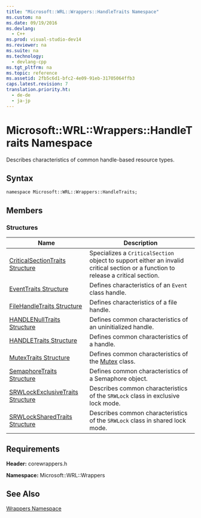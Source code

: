 ```yaml
---
title: "Microsoft::WRL::Wrappers::HandleTraits Namespace"
ms.custom: na
ms.date: 09/19/2016
ms.devlang: 
  - C++
ms.prod: visual-studio-dev14
ms.reviewer: na
ms.suite: na
ms.technology: 
  - devlang-cpp
ms.tgt_pltfrm: na
ms.topic: reference
ms.assetid: 2fb5c6d1-bfc2-4e09-91eb-31705064ffb3
caps.latest.revision: 7
translation.priority.ht: 
  - de-de
  - ja-jp
---
```

# Microsoft::WRL::Wrappers::HandleTraits Namespace
Describes characteristics of common handle-based resource types.  
  
## Syntax  
  
```  
namespace Microsoft::WRL::Wrappers::HandleTraits;  
```  
  
## Members  
  
### Structures  
  
|Name|Description|  
|----------|-----------------|  
|[CriticalSectionTraits Structure](../vs140/CriticalSectionTraits-Structure.md)|Specializes a `CriticalSection` object to support either an invalid critical section or a function to release a critical section.|  
|[EventTraits Structure](../vs140/EventTraits-Structure.md)|Defines characteristics of an `Event` class handle.|  
|[FileHandleTraits Structure](../vs140/FileHandleTraits-Structure.md)|Defines characteristics of a file handle.|  
|[HANDLENullTraits Structure](../vs140/HANDLENullTraits-Structure.md)|Defines common characteristics of an uninitialized handle.|  
|[HANDLETraits Structure](../vs140/HANDLETraits-Structure.md)|Defines common characteristics of a handle.|  
|[MutexTraits Structure](../vs140/MutexTraits-Structure.md)|Defines common characteristics of the [Mutex](../vs140/Mutex-Class.md) class.|  
|[SemaphoreTraits Structure](../vs140/SemaphoreTraits-Structure.md)|Defines common characteristics of a Semaphore object.|  
|[SRWLockExclusiveTraits Structure](../vs140/SRWLockExclusiveTraits-Structure.md)|Describes common characteristics of the `SRWLock` class in exclusive lock mode.|  
|[SRWLockSharedTraits Structure](../vs140/SRWLockSharedTraits-Structure.md)|Describes common characteristics of the `SRWLock` class in shared lock mode.|  
  
## Requirements  
 **Header:** corewrappers.h  
  
 **Namespace:** Microsoft::WRL::Wrappers  
  
## See Also  
 [Wrappers Namespace](../vs140/Microsoft--WRL--Wrappers-Namespace.md)